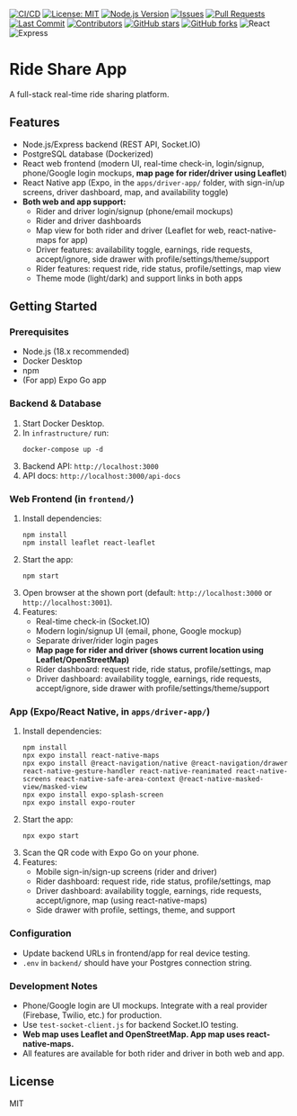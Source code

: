 [![CI/CD](https://github.com/esub002/ride-share-app/actions/workflows/ci.yml/badge.svg)](https://github.com/esub002/ride-share-app/actions/workflows/ci.yml)
[![License: MIT](https://img.shields.io/badge/License-MIT-yellow.svg)](LICENSE)
[![Node.js Version](https://img.shields.io/badge/node-18.x-brightgreen.svg)](https://nodejs.org/)
[![Issues](https://img.shields.io/github/issues/esub002/ride-share-app.svg)](https://github.com/esub002/ride-share-app/issues)
[![Pull Requests](https://img.shields.io/github/issues-pr/esub002/ride-share-app.svg)](https://github.com/esub002/ride-share-app/pulls)
[![Last Commit](https://img.shields.io/github/last-commit/esub002/ride-share-app.svg)](https://github.com/esub002/ride-share-app/commits/main)
[![Contributors](https://img.shields.io/github/contributors/esub002/ride-share-app.svg)](https://github.com/esub002/ride-share-app/graphs/contributors)
[![GitHub stars](https://img.shields.io/github/stars/esub002/ride-share-app.svg)](https://github.com/esub002/ride-share-app/stargazers)
[![GitHub forks](https://img.shields.io/github/forks/esub002/ride-share-app.svg)](https://github.com/esub002/ride-share-app/network)
![React](https://img.shields.io/badge/frontend-React-blue)
![Express](https://img.shields.io/badge/backend-Express-green)

# Ride Share App

A full-stack real-time ride sharing platform.

## Features

- Node.js/Express backend (REST API, Socket.IO)
- PostgreSQL database (Dockerized)
- React web frontend (modern UI, real-time check-in, login/signup, phone/Google login mockups, **map page for rider/driver using Leaflet**)
- React Native app (Expo, in the `apps/driver-app/` folder, with sign-in/up screens, driver dashboard, map, and availability toggle)
- **Both web and app support:**
  - Rider and driver login/signup (phone/email mockups)
  - Rider and driver dashboards
  - Map view for both rider and driver (Leaflet for web, react-native-maps for app)
  - Driver features: availability toggle, earnings, ride requests, accept/ignore, side drawer with profile/settings/theme/support
  - Rider features: request ride, ride status, profile/settings, map view
  - Theme mode (light/dark) and support links in both apps

## Getting Started

### Prerequisites

- Node.js (18.x recommended)
- Docker Desktop
- npm
- (For app) Expo Go app

### Backend & Database

1. Start Docker Desktop.
2. In `infrastructure/` run:
   ```
   docker-compose up -d
   ```
3. Backend API: `http://localhost:3000`
4. API docs: `http://localhost:3000/api-docs`

### Web Frontend (in `frontend/`)

1. Install dependencies:
   ```
   npm install
   npm install leaflet react-leaflet
   ```
2. Start the app:
   ```
   npm start
   ```
3. Open browser at the shown port (default: `http://localhost:3000` or `http://localhost:3001`).
4. Features:
   - Real-time check-in (Socket.IO)
   - Modern login/signup UI (email, phone, Google mockup)
   - Separate driver/rider login pages
   - **Map page for rider and driver (shows current location using Leaflet/OpenStreetMap)**
   - Rider dashboard: request ride, ride status, profile/settings, map
   - Driver dashboard: availability toggle, earnings, ride requests, accept/ignore, side drawer with profile/settings/theme/support

### App (Expo/React Native, in `apps/driver-app/`)

1. Install dependencies:
   ```
   npm install
   npx expo install react-native-maps
   npx expo install @react-navigation/native @react-navigation/drawer react-native-gesture-handler react-native-reanimated react-native-screens react-native-safe-area-context @react-native-masked-view/masked-view
   npx expo install expo-splash-screen
   npx expo install expo-router
   ```
2. Start the app:
   ```
   npx expo start
   ```
3. Scan the QR code with Expo Go on your phone.
4. Features:
   - Mobile sign-in/sign-up screens (rider and driver)
   - Rider dashboard: request ride, ride status, profile/settings, map
   - Driver dashboard: availability toggle, earnings, ride requests, accept/ignore, map (using react-native-maps)
   - Side drawer with profile, settings, theme, and support

### Configuration

- Update backend URLs in frontend/app for real device testing.
- `.env` in `backend/` should have your Postgres connection string.

### Development Notes

- Phone/Google login are UI mockups. Integrate with a real provider (Firebase, Twilio, etc.) for production.
- Use `test-socket-client.js` for backend Socket.IO testing.
- **Web map uses Leaflet and OpenStreetMap. App map uses react-native-maps.**
- All features are available for both rider and driver in both web and app.

## License

MIT